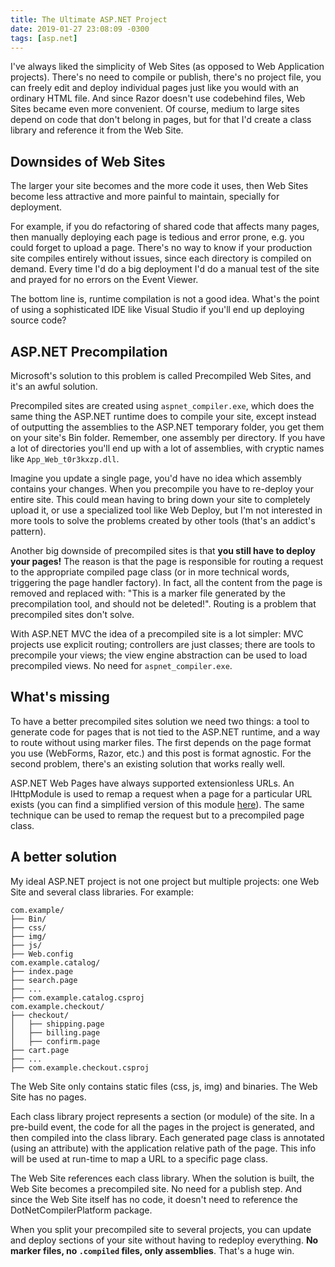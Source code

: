 ```yaml
---
title: The Ultimate ASP.NET Project
date: 2019-01-27 23:08:09 -0300
tags: [asp.net]
---
```

I've always liked the simplicity of Web Sites (as opposed to Web Application projects). There's no need to compile or publish, there's no project file, you can freely edit and deploy individual pages just like you would with an ordinary HTML file. And since Razor doesn't use codebehind files, Web Sites became even more convenient. Of course, medium to large sites depend on code that don't belong in pages, but for that I'd create a class library and reference it from the Web Site.

## Downsides of Web Sites

The larger your site becomes and the more code it uses, then Web Sites become less attractive and more painful to maintain, specially for deployment.

For example, if you do refactoring of shared code that affects many pages, then manually deploying each page is tedious and error prone, e.g. you could forget to upload a page. There's no way to know if your production site compiles entirely without issues, since each directory is compiled on demand. Every time I'd do a big deployment I'd do a manual test of the site and prayed for no errors on the Event Viewer.

The bottom line is, runtime compilation is not a good idea. What's the point of using a sophisticated IDE like Visual Studio if you'll end up deploying source code?

## ASP.NET Precompilation

Microsoft's solution to this problem is called Precompiled Web Sites, and it's an awful solution.

Precompiled sites are created using `aspnet_compiler.exe`, which does the same thing the ASP.NET runtime does to compile your site, except instead of outputting the assemblies to the ASP.NET temporary folder, you get them on your site's Bin folder. Remember, one assembly per directory. If you have a lot of directories you'll end up with a lot of assemblies, with cryptic names like `App_Web_t0r3kxzp.dll`.

Imagine you update a single page, you'd have no idea which assembly contains your changes. When you precompile you have to re-deploy your entire site. This could mean having to bring down your site to completely upload it, or use a specialized tool like Web Deploy, but I'm not interested in more tools to solve the problems created by other tools (that's an addict's pattern).

Another big downside of precompiled sites is that **you still have to deploy your pages!** The reason is that the page is responsible for routing a request to the appropriate compiled page class (or in more technical words, triggering the page handler factory). In fact, all the content from the page is removed and replaced with: "This is a marker file generated by the precompilation tool, and should not be deleted!". Routing is a problem that precompiled sites don't solve.

With ASP.NET MVC the idea of a precompiled site is a lot simpler: MVC projects use explicit routing; controllers are just classes; there are tools to precompile your views; the view engine abstraction can be used to load precompiled views. No need for `aspnet_compiler.exe`.

## What's missing

To have a better precompiled sites solution we need two things: a tool to generate code for pages that is not tied to the ASP.NET runtime, and a way to route without using marker files. The first depends on the page format you use (WebForms, Razor, etc.) and this post is format agnostic. For the second problem, there's an existing solution that works really well.

ASP.NET Web Pages have always supported extensionless URLs. An IHttpModule is used to remap a request when a page for a particular URL exists (you can find a simplified version of this module [here][ExtensionlessUrlModule]). The same technique can be used to remap the request but to a precompiled page class.

## A better solution

My ideal ASP.NET project is not one project but multiple projects: one Web Site and several class libraries. For example:

```text
com.example/
├── Bin/
├── css/
├── img/
├── js/
├── Web.config
com.example.catalog/
├── index.page
├── search.page
├── ...
├── com.example.catalog.csproj
com.example.checkout/
├── checkout/
│   ├── shipping.page
│   ├── billing.page
│   ├── confirm.page
├── cart.page
├── ...
├── com.example.checkout.csproj
```

The Web Site only contains static files (css, js, img) and binaries. The Web Site has no pages.

Each class library project represents a section (or module) of the site. In a pre-build event, the code for all the pages in the project is generated, and then compiled into the class library. Each generated page class is annotated (using an attribute) with the application relative path of the page. This info will be used at run-time to map a URL to a specific page class.

The Web Site references each class library. When the solution is built, the Web Site becomes a precompiled site. No need for a publish step. And since the Web Site itself has no code, it doesn't need to reference the DotNetCompilerPlatform package.

When you split your precompiled site to several projects, you can update and deploy sections of your site without having to redeploy everything. **No marker files, no `.compiled` files, only assemblies**. That's a huge win.

[ExtensionlessUrlModule]: https://github.com/maxtoroq/XCST-a/blob/a018020/src/Xcst.AspNet.Compilation/ExtensionlessUrlModule.cs
